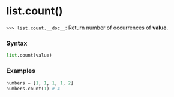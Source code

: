 # list.count()

`>>> list.count.__doc__`: Return number of occurrences of **value**.

### Syntax

```python
list.count(value)
```

### Examples

```python
numbers = [1, 1, 1, 1, 2]
numbers.count(1) # 4
```
